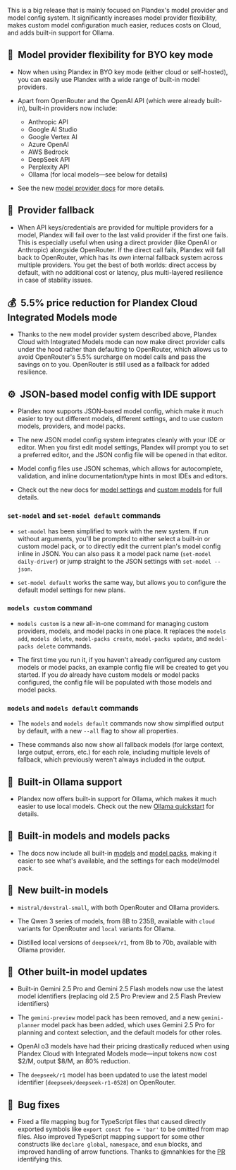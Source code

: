 This is a big release that is mainly focused on Plandex's model provider and model config system. It significantly increases model provider flexibility, makes custom model configuration much easier, reduces costs on Cloud, and adds built-in support for Ollama.

## 🔌  Model provider flexibility for BYO key mode

- Now when using Plandex in BYO key mode (either cloud or self-hosted), you can easily use Plandex with a wide range of built-in model providers.

- Apart from OpenRouter and the OpenAI API (which were already built-in), built-in providers now include:
  - Anthropic API
  - Google AI Studio
  - Google Vertex AI
  - Azure OpenAI
  - AWS Bedrock
  - DeepSeek API
  - Perplexity API
  - Ollama (for local models—see below for details)

- See the new [model provider docs](https://docs.plandex.ai/models/model-providers) for more details.

## 🛟  Provider fallback

- When API keys/credentials are provided for multiple providers for a model, Plandex will fail over to the last valid provider if the first one fails. This is especially useful when using a direct provider (like OpenAI or Anthropic) alongside OpenRouter. If the direct call fails, Plandex will fall back to OpenRouter, which has its *own* internal fallback system across multiple providers. You get the best of both worlds: direct access by default, with no additional cost or latency, plus multi-layered resilience in case of stability issues.

## 💰  5.5% price reduction for Plandex Cloud Integrated Models mode

- Thanks to the new model provider system described above, Plandex Cloud with Integrated Models mode can now make direct provider calls under the hood rather than defaulting to OpenRouter, which allows us to avoid OpenRouter's 5.5% surcharge on model calls and pass the savings on to you. OpenRouter is still used as a fallback for added resilience.

## ⚙️  JSON-based model config with IDE support

- Plandex now supports JSON-based model config, which make it much easier to try out different models, different settings, and to use custom models, providers, and model packs.

- The new JSON model config system integrates cleanly with your IDE or editor. When you first edit model settings, Plandex will prompt you to set a preferred editor, and the JSON config file will be opened in that editor.

- Model config files use JSON schemas, which allows for autocomplete, validation, and inline documentation/type hints in most IDEs and editors.

- Check out the new docs for [model settings](https://docs.plandex.ai/models/model-settings) and [custom models](https://docs.plandex.ai/models/custom-models) for full details.

### `set-model` and `set-model default` commands

- `set-model` has been simplified to work with the new system. If run without arguments, you'll be prompted to either select a built-in or custom model pack, or to directly edit the current plan's model config inline in JSON. You can also pass it a model pack name (`set-model daily-driver`) or jump straight to the JSON settings with `set-model --json`.

- `set-model default` works the same way, but allows you to configure the default model settings for new plans.

### `models custom` command

- `models custom` is a new all-in-one command for managing custom providers, models, and model packs in one place. It replaces the `models add`, `models delete`, `model-packs create`, `model-packs update`, and `model-packs delete` commands.

- The first time you run it, if you haven't already configured any custom models or model packs, an example config file will be created to get you started. If you *do* already have custom models or model packs configured, the config file will be populated with those models and model packs.

### `models` and `models default` commands

- The `models` and `models default` commands now show simplified output by default, with a new `--all` flag to show all properties.

- These commands also now show all fallback models (for large context, large output, errors, etc.) for each role, including multiple levels of fallback, which previously weren't always included in the output.

## 🦙  Built-in Ollama support

- Plandex now offers built-in support for Ollama, which makes it much easier to use local models. Check out the new [Ollama quickstart](https://docs.plandex.ai/models/ollama) for details.

## 📖  Built-in models and models packs

- The docs now include all built-in [models](https://docs.plandex.ai/models/built-in/built-in-models) and [model packs](https://docs.plandex.ai/models/built-in/built-in-packs), making it easier to see what's available, and the settings for each model/model pack.

## 🧠  New built-in models

- `mistral/devstral-small`, with both OpenRouter and Ollama providers.

- The Qwen 3 series of models, from 8B to 235B, available with `cloud` variants for OpenRouter and `local` variants for Ollama.

- Distilled local versions of `deepseek/r1`, from 8b to 70b, available with Ollama provider.

## 🔄  Other built-in model updates

- Built-in Gemini 2.5 Pro and Gemini 2.5 Flash models now use the latest model identifiers (replacing old 2.5 Pro Preview and 2.5 Flash Preview identifiers)

- The `gemini-preview` model pack has been removed, and a new `gemini-planner` model pack has been added, which uses Gemini 2.5 Pro for planning and context selection, and the default models for other roles.

- OpenAI o3 models have had their pricing drastically reduced when using Plandex Cloud with Integrated Models mode—input tokens now cost $2/M, output $8/M, an 80% reduction.

- The `deepseek/r1` model has been updated to use the latest model identifier (`deepseek/deepseek-r1-0528`) on OpenRouter.

## 🐞  Bug fixes

- Fixed a file mapping bug for TypeScript files that caused directly exported symbols like `export const foo = 'bar'` to be omitted from map files. Also improved TypeScript mapping support for some other constructs like `declare global`, `namespace`, and `enum` blocks, and improved handling of arrow functions. Thanks to @mnahkies for the [PR](https://github.com/plandex-ai/plandex/pull/239) identifying this.